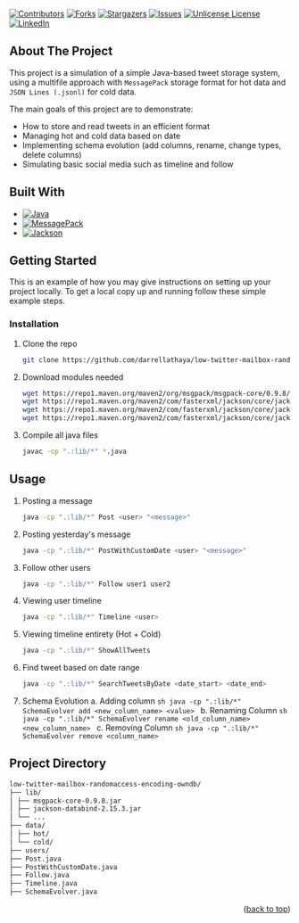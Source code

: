 <!-- Improved compatibility of back to top link: See: https://github.com/othneildrew/Best-README-Template/pull/73 -->
<a id="readme-top"></a>
<!--
*** Thanks for checking out the Best-README-Template. If you have a suggestion
*** that would make this better, please fork the repo and create a pull request
*** or simply open an issue with the tag "enhancement".
*** Don't forget to give the project a star!
*** Thanks again! Now go create something AMAZING! :D
-->



<!-- PROJECT SHIELDS -->
<!--
*** I'm using markdown "reference style" links for readability.
*** Reference links are enclosed in brackets [ ] instead of parentheses ( ).
*** See the bottom of this document for the declaration of the reference variables
*** for contributors-url, forks-url, etc. This is an optional, concise syntax you may use.
*** https://www.markdownguide.org/basic-syntax/#reference-style-links
-->
[![Contributors][contributors-shield]][contributors-url]
[![Forks][forks-shield]][forks-url]
[![Stargazers][stars-shield]][stars-url]
[![Issues][issues-shield]][issues-url]
[![Unlicense License][license-shield]][license-url]
[![LinkedIn][linkedin-shield]][linkedin-url]


<!-- ABOUT THE PROJECT -->
## About The Project

This project is a simulation of a simple Java-based tweet storage system, using a multifile approach with `MessagePack` storage format for hot data and `JSON Lines (.jsonl)` for cold data.

The main goals of this project are to demonstrate:
- How to store and read tweets in an efficient format
- Managing hot and cold data based on date
- Implementing schema evolution (add columns, rename, change types, delete columns)
- Simulating basic social media such as timeline and follow

<!-- BUILD -->
## Built With

* [![Java][Java.io]][Java-url]
* [![MessagePack][MsgPack.io]][MsgPack-url]
* [![Jackson][Jackson.io]][Jackson-url]


<!-- GETTING STARTED -->
## Getting Started
This is an example of how you may give instructions on setting up your project locally.
To get a local copy up and running follow these simple example steps.


<!-- INSTALLATION -->
### Installation
1. Clone the repo
   ```sh
   git clone https://github.com/darrellathaya/low-twitter-mailbox-randomaccess-encoding-owndb.git
   ```
2. Download modules needed
   ```sh
   wget https://repo1.maven.org/maven2/org/msgpack/msgpack-core/0.9.8/msgpack-core-0.9.8.jar
   wget https://repo1.maven.org/maven2/com/fasterxml/jackson/core/jackson-databind/2.15.3/jackson-databind-2.15.3.jar
   wget https://repo1.maven.org/maven2/com/fasterxml/jackson/core/jackson-core/2.15.3/jackson-core-2.15.3.jar
   wget https://repo1.maven.org/maven2/com/fasterxml/jackson/core/jackson-annotations/2.15.3/jackson-annotations-2.15.3.jar
   ```
3. Compile all java files
   ```sh
   javac -cp ".:lib/*" *.java
   ```

   
<!-- USAGE EXAMPLES -->
## Usage

1. Posting a message
   ```sh
   java -cp ".:lib/*" Post <user> "<message>"
   ```
   
2. Posting yesterday's message
   ```sh
   java -cp ".:lib/*" PostWithCustomDate <user> "<message>"
   ```

3. Follow other users
   ```sh
   java -cp ".:lib/*" Follow user1 user2
   ```
   
4. Viewing user timeline
   ```sh
   java -cp ".:lib/*" Timeline <user>
   ```
   
5. Viewing timeline entirety (Hot + Cold)
   ```sh
   java -cp ".:lib/*" ShowAllTweets
   ```

5. Find tweet based on date range
   ```sh
   java -cp ".:lib/*" SearchTweetsByDate <date_start> <date_end>
   ```

6. Schema Evolution
   a. Adding column
       ```sh
       java -cp ".:lib/*" SchemaEvolver add <new_column_name> <value>
       ```
   b. Renaming Column
       ```sh
       java -cp ".:lib/*" SchemaEvolver rename <old_column_name> <new_column_name>
       ```
    c. Removing Column
       ```sh
       java -cp ".:lib/*" SchemaEvolver remove <column_name>
       ```

<!-- DIRECTORY -->
## Project Directory
```sh
low-twitter-mailbox-randomaccess-encoding-owndb/
├── lib/
│ ├── msgpack-core-0.9.8.jar
│ ├── jackson-databind-2.15.3.jar
│ └── ...
├── data/
│ ├── hot/
│ └── cold/
├── users/
├── Post.java
├── PostWithCustomDate.java
├── Follow.java
├── Timeline.java
├── SchemaEvolver.java
```

<p align="right">(<a href="#readme-top">back to top</a>)</p>


<!-- MARKDOWN LINKS & IMAGES -->
<!-- https://www.markdownguide.org/basic-syntax/#reference-style-links -->
[contributors-shield]: https://img.shields.io/github/contributors/darrellathaya/Best-README-Template.svg?style=for-the-badge
[contributors-url]: https://github.com/darrellathaya/Best-README-Template/graphs/contributors
[forks-shield]: https://img.shields.io/github/forks/darrellathaya/Best-README-Template.svg?style=for-the-badge
[forks-url]: https://github.com/darrellathaya/Best-README-Template/network/members
[stars-shield]: https://img.shields.io/github/stars/darrellathaya/Best-README-Template.svg?style=for-the-badge
[stars-url]: https://github.com/darrellathaya/Best-README-Template/stargazers
[issues-shield]: https://img.shields.io/github/issues/darrellathaya/Best-README-Template.svg?style=for-the-badge
[issues-url]: https://github.com/darrellathaya/Best-README-Template/issues
[license-shield]: https://img.shields.io/github/license/darrellathaya/Best-README-Template.svg?style=for-the-badge
[license-url]: https://github.com/darrellathaya/Best-README-Template/blob/master/LICENSE.txt
[linkedin-shield]: https://img.shields.io/badge/-LinkedIn-black.svg?style=for-the-badge&logo=linkedin&colorB=555
[linkedin-url]: https://linkedin.com/in/darrellathaya
[product-screenshot]: images/screenshot.png
[Java.io]: https://img.shields.io/badge/Java-ED8B00?style=for-the-badge&logo=openjdk&logoColor=white
[MsgPack.io]: https://img.shields.io/badge/MessagePack-000000?style=for-the-badge&logo=data:image/svg+xml;base64,PHN2ZyB4bWxucz0iaHR0cDovL3d3dy53My5vcmcvMjAwMC9zdmciICB3aWR0aD0iMjQiIGhlaWdodD0iMjQiPjxwYXRoIGQ9Ik0xMiAyYTkgOSAwIDEgMCAwIDE4IDkgOSAwIDAgMCAwLTE4em0xIDEzSDExdi0yaDJ2MnptMC00SDExVjZoMnY1eiIvPjwvc3ZnPg==
[Jackson.io]: https://img.shields.io/badge/Jackson-2F3134?style=for-the-badge&logo=jackson&logoColor=white
[Java-url]: https://www.java.com/
[MsgPack-url]: https://msgpack.org/
[Jackson-url]: https://github.com/FasterXML/jackson
